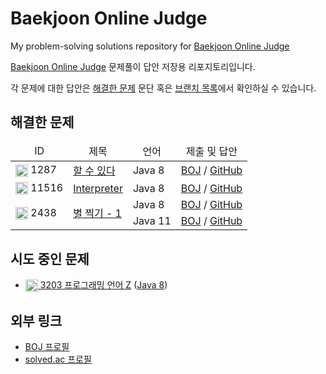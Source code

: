 # Baekjoon Online Judge
My problem-solving solutions repository for [Baekjoon Online Judge](https://www.acmicpc.net)

[Baekjoon Online Judge](https://www.acmicpc.net) 문제풀이 답안 저장용 리포지토리입니다.

각 문제에 대한 답안은 [해결한 문제](#해결한-문제) 문단 혹은 [브랜치 목록](https://github.com/No-Eul/BaekjoonOnlineJudge/branches/all)에서 확인하실 수 있습니다.

## 해결한 문제
<table>
<thead>
  <tr>
    <td align="center">ID</td>
    <td align="center">제목</td>
    <td align="center">언어</td>
    <td align="center">제출 및 답안</td>
  </tr>
</thead>
<tbody>
  <tr>
    <td>
      <img src="https://static.solved.ac/tier_small/17.svg" height="20" align="center">
      1287
    </td>
    <td><a href="https://www.acmicpc.net/problem/1287">할 수 있다</a></td>
    <td>Java 8</td>
    <td>
      <a href="https://www.acmicpc.net/source/86084563">BOJ</a> /
      <a href="https://github.com/No-Eul/BaekjoonOnlineJudge/tree/1287/java">GitHub</a>
    </td>
  </tr>
  <tr>
    <td>
      <img src="https://static.solved.ac/tier_small/21.svg" height="20" align="center">
      11516
    </td>
    <td><a href="https://www.acmicpc.net/problem/11516">Interpreter</a></td>
    <td>Java 8</td>
    <td>
      <a href="https://www.acmicpc.net/source/86369234">BOJ</a> /
      <a href="https://github.com/No-Eul/BaekjoonOnlineJudge/tree/11516/java">GitHub</a>
    </td>
  </tr>
  <tr>
    <td rowspan="2"><img src="https://static.solved.ac/tier_small/1.svg" height="20" align="center"> 2438</td>
    <td rowspan="2"><a href="https://www.acmicpc.net/problem/2438">별 찍기 - 1</a></td>
    <td>Java 8</td>
    <td>
      <a href="https://www.acmicpc.net/source/86399008">BOJ</a> /
      <a href="https://github.com/No-Eul/BaekjoonOnlineJudge/blob/2438/java8/src/main/java/Main.java">GitHub</a>
    </td>
  </tr>
  <tr>
    <td>Java 11</td>
    <td>
      <a href="https://www.acmicpc.net/source/86399177">BOJ</a> /
      <a href="https://github.com/No-Eul/BaekjoonOnlineJudge/blob/2438/java11/src/main/java/Main.java">GitHub</a>
    </td>
  </tr>
</tbody>
</table>

## 시도 중인 문제
* [<img src="https://static.solved.ac/tier_small/22.svg" height="20" align="center"> 3203 프로그래밍 언어 Z](https://www.acmicpc.net/problem/3203) ([Java 8](https://github.com/No-Eul/BaekjoonOnlineJudge/tree/3203/java))

## 외부 링크
* [BOJ 프로필](https://www.acmicpc.net/user/noeul)
* [solved.ac 프로필](https://solved.ac/profile/noeul)
